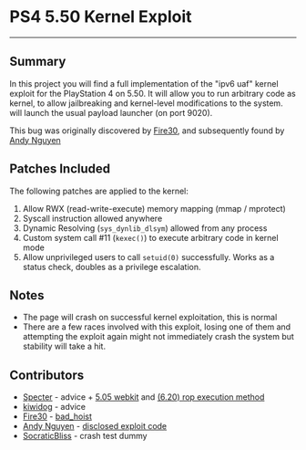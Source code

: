 # PS4 5.50 Kernel Exploit
---
## Summary
In this project you will find a full implementation of the "ipv6 uaf" kernel exploit for the PlayStation 4 on 5.50. It will allow you to run arbitrary code as kernel, to allow jailbreaking and kernel-level modifications to the system. will launch the usual payload launcher (on port 9020).

This bug was originally discovered by [Fire30](https://twitter.com/fire30), and subsequently found by [Andy Nguyen](https://twitter.com/theflow0/)

## Patches Included
The following patches are applied to the kernel:
1) Allow RWX (read-write-execute) memory mapping (mmap / mprotect)
2) Syscall instruction allowed anywhere
3) Dynamic Resolving (`sys_dynlib_dlsym`) allowed from any process
4) Custom system call #11 (`kexec()`) to execute arbitrary code in kernel mode
5) Allow unprivileged users to call `setuid(0)` successfully. Works as a status check, doubles as a privilege escalation.

## Notes
- The page will crash on successful kernel exploitation, this is normal
- There are a few races involved with this exploit, losing one of them and attempting the exploit again might not immediately crash the system but stability will take a hit.

## Contributors

- [Specter](https://twitter.com/SpecterDev) - advice + [5.05 webkit](https://github.com/Cryptogenic/PS4-5.05-Kernel-Exploit/blob/master/expl.js) and [(6.20) rop execution method](https://github.com/Cryptogenic/PS4-6.20-WebKit-Code-Execution-Exploit)
- [kiwidog](https://twitter.com/kd_tech_) - advice
- [Fire30](https://twitter.com/fire30) - [bad_hoist](https://github.com/Fire30/bad_hoist)
- [Andy Nguyen](https://twitter.com/theflow0/) - [disclosed exploit code](https://hackerone.com/reports/826026)
- [SocraticBliss](https://twitter.com/SocraticBliss) - crash test dummy
